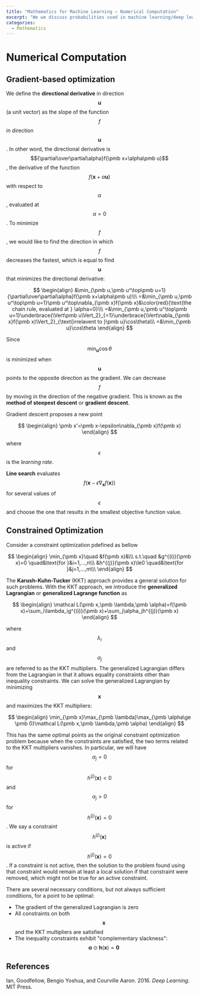 ```yaml
---
title: "Mathematics for Machine Learning — Numerical Computation"
excerpt: "We we discuss probabilities used in machine learning/deep learning"
categories:
  - Mathematics
---
```


# Numerical Computation

## Gradient-based optimization

We define the **directional derivative** in direction $$\pmb u$$(a unit vector) as the slope of the function $$f$$ in direction $$\pmb u$$. In other word, the directional derivative is $${\partial\over\partial\alpha}f(\pmb x+\alpha\pmb u)$$, the derivative of the function $$f(\pmb x+\alpha\pmb u)$$ with respect to $$\alpha$$, evaluated at $$\alpha =0$$. To minimize $$f$$, we would like to find the direction in which $$f$$ decreases the fastest, which is equal to find $$\pmb u$$ that minimizes the directional derivative:

$$
\begin{align}
&\min_{\pmb u,\pmb u^\top\pmb u=1}{\partial\over\partial\alpha}f(\pmb x+\alpha\pmb u)\\\
=&\min_{\pmb u,\pmb u^\top\pmb u=1}\pmb u^\top\nabla_{\pmb x}f(\pmb x)&\color{red}{\text{the chain rule, evaluated at } \alpha=0}\\\
=&\min_{\pmb u,\pmb u^\top\pmb u=1}\underbrace{\Vert\pmb u\Vert_2}_{=1}\underbrace{\Vert\nabla_{\pmb x}f(\pmb x)\Vert_2}_{\text{irrelavent to }\pmb u}\cos\theta\\\
=&\min_{\pmb u}\cos\theta
\end{align}
$$

Since $$\min_{\pmb u}\cos\theta$$ is minimized when $$\pmb u$$ points to the opposite direction as the gradient. We can decrease $$f$$ by moving in the direction of the negative gradient. This is known as the **method of steepest descent** or **gradient descent**.

Gradient descent proposes a new point

$$
\begin{align}
\pmb x'=\pmb x-\epsilon\nabla_{\pmb x}f(\pmb x)
\end{align}
$$

where $$\epsilon$$ is the *learning rate*. 

**Line search** evaluates $$f(\pmb x-\epsilon\nabla_{\pmb x}f(\pmb x))$$ for several values of $$\epsilon$$ and choose the one that results in the smallest objective function value.

## Constrained Optimization

Consider a constraint optimization pdefined as bellow

$$
\begin{align}
\min_{\pmb x}\quad &f(\pmb x)&\\\
s.t.\quad
&g^{(i)}(\pmb x)=0 \quad&\text{for }&i=1,...,n\\\
&h^{(j)}(\pmb x)\le0 \quad&\text{for }&j=1,...,m\\\
\end{align}
$$

The **Karush-Kuhn-Tucker** (KKT) approach provides a general solution for such problems. With the KKT approach, we introduce the **generalized Lagrangian** or **generalized Lagrange function** as

$$
\begin{align}
\mathcal L(\pmb x,\pmb \lambda,\pmb \alpha)=f(\pmb x)+\sum_i\lambda_ig^{(i)}(\pmb x)+\sum_j\alpha_jh^{(j)}(\pmb x)
\end{align}
$$

where $$\lambda_i$$ and $$\alpha_j$$ are referred to as the KKT multipliers. The generalized Lagrangian differs from the Lagrangian in that it allows equality constraints other than inequality constraints. We can solve the generalized Lagrangian by minimizing $$\pmb x$$ and maximizes the KKT multipliers:

$$
\begin{align}
\min_{\pmb x}\max_{\pmb \lambda}\max_{\pmb \alpha\ge \pmb 0}\mathcal L(\pmb x,\pmb \lambda,\pmb \alpha)
\end{align}
$$

This has the same optimal points as the original constraint optimization problem because when the constraints are satisfied, the two terms related to the KKT multipliers vanishes. In particular, we will have $$\alpha_j=0$$ for $$h^{(j)}(\pmb x)<0$$ and $$\alpha_j>0$$ for $$h^{(j)}(\pmb x)=0$$. We say a constraint $$h^{(j)}(\pmb x)$$ is active if $$h^{(j)}(\pmb x)=0$$. If a constraint is not active, then the solution to the problem found using that constraint would remain at least a local solution if that constraint were removed, which might not be true for an active constraint.

There are several necessary conditions, but not always sufficient conditions, for a point to be optimal:

- The gradient of the generalized Lagrangian is zero
- All constraints on both $$\pmb x$$ and the KKT multipliers are satisfied
- The inequality constraints exhibit "complementary slackness": $$\pmb \alpha\odot\pmb h(\pmb x)=\pmb 0$$

## References

Ian, Goodfellow, Bengio Yoshua, and Courville Aaron. 2016. *Deep Learning*. MIT Press.